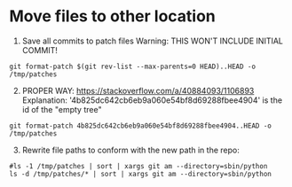 Move files to other location
============

1. Save all commits to patch files
Warning: THIS WON'T INCLUDE INITIAL COMMIT!
```
git format-patch $(git rev-list --max-parents=0 HEAD)..HEAD -o /tmp/patches
```

2. PROPER WAY:
https://stackoverflow.com/a/40884093/1106893 
Explanation: '4b825dc642cb6eb9a060e54bf8d69288fbee4904' is the id of the "empty tree"

```
git format-patch 4b825dc642cb6eb9a060e54bf8d69288fbee4904..HEAD -o /tmp/patches
```

3. Rewrite file paths to conform with the new path in the repo: 
```
#ls -1 /tmp/patches | sort | xargs git am --directory=sbin/python
ls -d /tmp/patches/* | sort | xargs git am --directory=sbin/python
```
